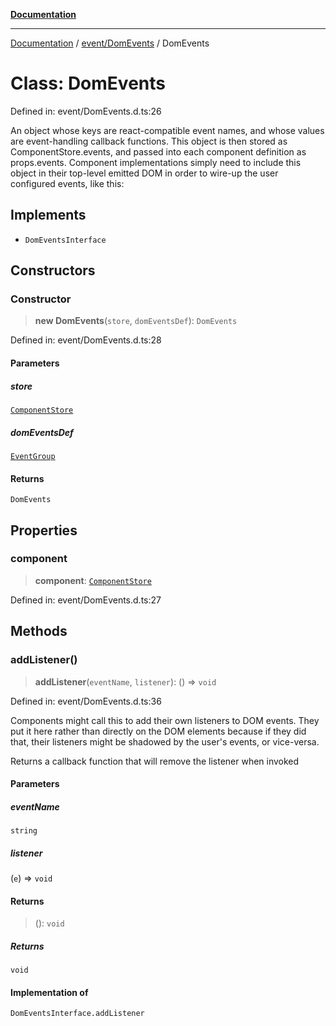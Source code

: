 [**Documentation**](../../../index.md)

***

[Documentation](../../../index.md) / [event/DomEvents](../index.md) / DomEvents

# Class: DomEvents

Defined in: event/DomEvents.d.ts:26

An object whose keys are react-compatible event names, and whose values are event-handling callback
functions. This object is then stored as ComponentStore.events, and passed into each component definition
as props.events. Component implementations simply need to include this object in their top-level emitted
DOM in order to wire-up the user configured events, like this:
<div {...this.props.events}>

## Implements

- `DomEventsInterface`

## Constructors

### Constructor

> **new DomEvents**(`store`, `domEventsDef`): `DomEvents`

Defined in: event/DomEvents.d.ts:28

#### Parameters

##### store

[`ComponentStore`](../../../stores/ComponentStore/classes/ComponentStore.md)

##### domEventsDef

[`EventGroup`](../../../perspective-client/interfaces/EventGroup.md)

#### Returns

`DomEvents`

## Properties

### component

> **component**: [`ComponentStore`](../../../stores/ComponentStore/classes/ComponentStore.md)

Defined in: event/DomEvents.d.ts:27

## Methods

### addListener()

> **addListener**(`eventName`, `listener`): () => `void`

Defined in: event/DomEvents.d.ts:36

Components might call this to add their own listeners to DOM events. They put it here rather than directly
on the DOM elements because if they did that, their listeners might be shadowed by the user's events, or
vice-versa.

Returns a callback function that will remove the listener when invoked

#### Parameters

##### eventName

`string`

##### listener

(`e`) => `void`

#### Returns

> (): `void`

##### Returns

`void`

#### Implementation of

`DomEventsInterface.addListener`
